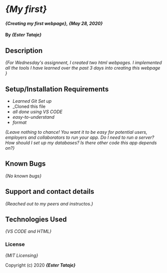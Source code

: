 # _{My first}_

#### _{Creating my first webpage}, {May 28, 2020}_

#### By _**{Ester Tataje}**_

## Description

_{For Wednesday's assignnent, I created two html webpages. I implemented all the tools I have learned over the past 3 days into creating this webpage }_

## Setup/Installation Requirements

* _Learned Git Set up_
* _Cloned this file
* _all done using VS CODE_
* _easy-to-understand_
* _format_

_{Leave nothing to chance! You want it to be easy for potential users, employers and collaborators to run your app. Do I need to run a server? How should I set up my databases? Is there other code this app depends on?}_

## Known Bugs

_{No known bugs}_

## Support and contact details

_{Reached out to my peers and instructos.}_

## Technologies Used

_{VS CODE and HTML}_

### License

*{MIT Licensing}*

Copyright (c) 2020 **_{Ester Tataje}_**